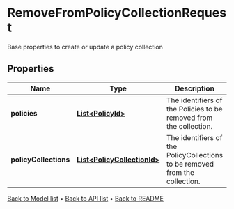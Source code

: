 

# RemoveFromPolicyCollectionRequest

Base properties to create or update a policy collection

## Properties

| Name | Type | Description | Notes |
|------------ | ------------- | ------------- | -------------|
|**policies** | [**List&lt;PolicyId&gt;**](PolicyId.md) | The identifiers of the Policies to be removed from the collection. |  [optional] |
|**policyCollections** | [**List&lt;PolicyCollectionId&gt;**](PolicyCollectionId.md) | The identifiers of the PolicyCollections to be removed from the collection. |  [optional] |



[Back to Model list](../README.md#documentation-for-models) &#8226; [Back to API list](../README.md#documentation-for-api-endpoints) &#8226; [Back to README](../README.md)


